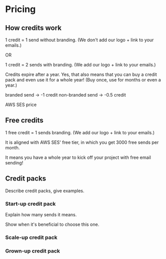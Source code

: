 # Pricing

## How credits work

1 credit = 1 send without branding. (We don't add our logo + link to your emails.)

OR

1 credit = 2 sends with branding. (We add our logo + link to your emails.)

Credits expire after a year. Yes, that also means that you can buy a credit pack and even use it for a whole year! (Buy once, use for months or even a year.)

branded send -> -1 credit
non-branded send -> -0.5 credit

AWS SES price

## Free credits

1 free credit = 1 sends branding. (We add our logo + link to your emails.)

It is aligned with AWS SES' free tier, in which you get 3000 free sends per month.

It means you have a whole year to kick off your project with free email sending!

## Credit packs
Describe credit packs, give examples.

### Start-up credit pack

Explain how many sends it means.

Show when it's beneficial to choose this one.

### Scale-up credit pack

### Grown-up credit pack
